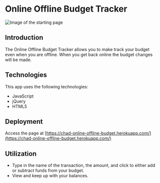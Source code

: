 # Online Offline Budget Tracker

![Image of the starting page](https://github.com/Chad1281/online-offline_budget_tracker/blob/main/public/images/budgetPage.png)

## Introduction
The Online Offline Budget Tracker allows you to make track your budget even when you are offline. When you get back online the budget changes will be made.

## Technologies
This app uses the following technologies:
* JavaScript
* jQuery
* HTML5

## Deployment

Access the page at [https://chad-online-offline-budget.herokuapp.com/](https://chad-online-offline-budget.herokuapp.com/)

## Utilization
* Type in the name of the transaction, the amount, and click to either add or subtract funds from your budget.
* View and keep up with your balances.
